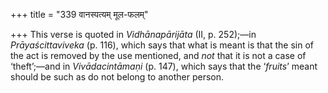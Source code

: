 +++
title = "339 वानस्पत्यम् मूल-फलम्"

+++
This verse is quoted in *Vidhānapārijāta* (II, p. 252);—in
*Prāyaścittaviveka* (p. 116), which says that what is meant is that the
sin of the act is removed by the use mentioned, and *not* that it is not
a case of ‘theft’;—and in *Vivādacintāmaṇi* (p. 147), which says that
the ‘*fruits*’ meant should be such as do not belong to another person.


